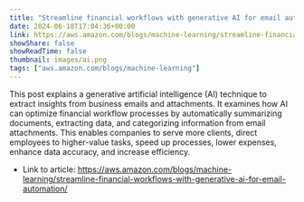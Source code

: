 ```yaml
---
title: "Streamline financial workflows with generative AI for email automation"
date: 2024-06-18T17:04:36+00:00
link: https://aws.amazon.com/blogs/machine-learning/streamline-financial-workflows-with-generative-ai-for-email-automation/
showShare: false
showReadTime: false
thumbnail: images/ai.png
tags: ["aws.amazon.com/blogs/machine-learning"]
---
```

This post explains a generative artificial intelligence (AI) technique to extract insights from business emails and attachments. It examines how AI can optimize financial workflow processes by automatically summarizing documents, extracting data, and categorizing information from email attachments. This enables companies to serve more clients, direct employees to higher-value tasks, speed up processes, lower expenses, enhance data accuracy, and increase efficiency.

- Link to article: https://aws.amazon.com/blogs/machine-learning/streamline-financial-workflows-with-generative-ai-for-email-automation/